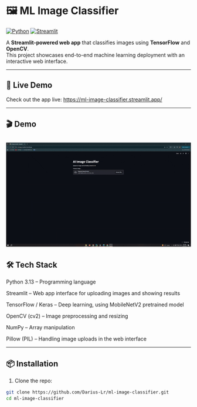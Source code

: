 # 🖼️ ML Image Classifier

[![Python](https://img.shields.io/badge/Python-3.13-blue?logo=python&logoColor=white)](https://www.python.org/)
[![Streamlit](https://img.shields.io/badge/Streamlit-1.50.0-orange?logo=streamlit&logoColor=white)](https://streamlit.io/)


A **Streamlit-powered web app** that classifies images using **TensorFlow** and **OpenCV**.  
This project showcases end-to-end machine learning deployment with an interactive web interface.

---

## 🔗 Live Demo

Check out the app live: https://ml-image-classifier.streamlit.app/

---

## 🎬 Demo

![Demo](vi.gif)
---

## 🛠️ Tech Stack

Python 3.13 – Programming language

Streamlit – Web app interface for uploading images and showing results

TensorFlow / Keras – Deep learning, using MobileNetV2 pretrained model

OpenCV (cv2) – Image preprocessing and resizing

NumPy – Array manipulation

Pillow (PIL) – Handling image uploads in the web interface

---

## 📦 Installation

1. Clone the repo:

```bash
git clone https://github.com/Darius-Lr/ml-image-classifier.git
cd ml-image-classifier
